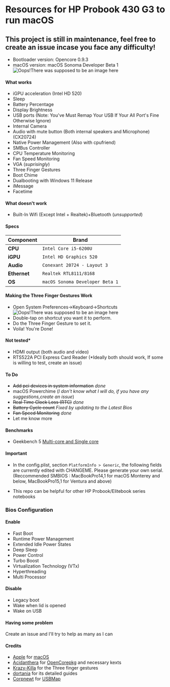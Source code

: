 Resources for HP Probook 430 G3 to run macOS
============================================

 ## This project is still in maintenance, feel free to create an issue incase you face any difficulty!

- Bootloader version: Opencore 0.9.3
- macOS version: macOS Sonoma Developer Beta 1
![Oops!There was supposed to be an image here](https://i.imgur.com/rpNvDF9.png)



#### What works
- iGPU acceleration (Intel HD 520)
- Sleep
- Battery Percentage
- Display Brightness
- USB ports (Note: You've Must Remap Your USB If Your All Port's Fine Otherwise Ignore)
- Internal Camera
- Audio with mute button (Both internal speakers and Microphone) (CX20724)
- Native Power Management (Also with cpufriend)
- SMBus Controller
- CPU Temperature Monitoring
- Fan Speed Monitoring
- VGA (*suprisingly*)
- Three Finger Gestures
- Boot Chime
- Dualbooting with Windows 11 Release
- iMessage
- Facetime

#### What doesn't work
- Built-In Wifi (Except Intel + Realtek)+Bluetooth (*unsupported*)

#### Specs

| Component      | Brand                                                            |
|----------------|------------------------------------------------------------------|
| **CPU**        | `Intel Core i5-6200U `   
| **iGPU**       | `Intel HD Graphics 520 `                                         |
| **Audio**      | `Conexant 20724 - Layout 3`                                      |
| **Ethernet**   | `Realtek RTL8111/8168`                                           |
| **OS**         | `macOS Sonoma Developer Beta 1`

#### Making the Three Finger Gestures Work

- Open System Preferences->Keyboard->Shortcuts
![Oops!There was supposed to be an image here](https://i.imgur.com/pv0wnyy.png)
- Double-tap on shortcut you want it to perform.
- Do the Three Finger Gesture to set it.
- Voila! You're Done!

#### Not tested*
- HDMI output (both audio and video)
- RTS522A PCI Express Card Reader
(*Ideally both should work, If some is willing to test, create an issue)

#### To Do
- ~~Add pci devices in system information~~  *done*
- macOS Powerchime (*I don't know what I will do, if you have any suggestions,create an issue*)
- ~~Real Time Clock Loss (RTC)~~ *done*
- ~~Battery Cycle count~~ *Fixed by updating to the Latest Bios*
- ~~Fan Speed Monitoring~~ *done*
- Let me know more 

#### Benchmarks
- Geekbench 5 [Multi-core and Single core](https://browser.geekbench.com/v5/cpu/8013906)

#### Important
- In the config.plist, section `PlatformInfo > Generic`, the following fields are currently edited with CHANGEME. Please generate your own serial. (Reccommended SMBIOS : MacBookPro14,1 for macOS Monterey and below, MacBookPro15,1 for Ventura and above) 

- This repo can be helpful for other HP Probook/Elitebook series notebooks
 
### Bios Configuration


#### Enable

- Fast Boot
- Runtime Power Management
- Extended Idle Power States
- Deep Sleep
- Power Control
- Turbo Boost
- Virtualization Technology (VTx)
- Hyperthreading
- Multi Processor

 #### Disable
 
- Legacy boot
- Wake when lid is opened
- Wake on USB

#### Having some problem
Create an issue and I'll try to help as many as I can

#### Credits
- [Apple](https://apple.com) for [macOS](https://www.apple.com/macos/ventura/)
- [Acidanthera](https://github.com/Acidanthera) for [OpenCorepkg](https://github.com/acidanthera/OpenCorePkg) and necessary kexts
- [Krazy-Killa](https://github.com/Krazy-Killa) for the Three finger gestures
- [dortania](https://github.com/dortania) for its detailed guides
- [Corpnewt](https://github.com/CorpNewt) for [USBMap](https://github.com/corpnewt/USBMap)
